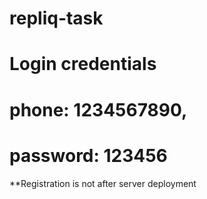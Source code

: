 # repliq-task

# Login credentials  

# phone: 1234567890,
# password: 123456

**Registration is not after server deployment

